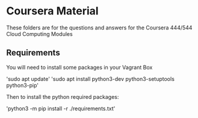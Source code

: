 # Coursera Material

These folders are for the questions and answers for the Coursera 444/544 Cloud Computing Modules

## Requirements 

You will need to install some packages in your Vagrant Box

'sudo apt update'
'sudo apt install python3-dev python3-setuptools python3-pip'

Then to install the python required packages:

'python3 -m pip install -r ./requirements.txt'
